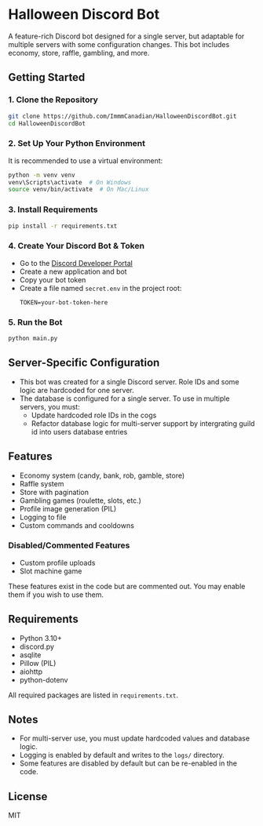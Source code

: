 # Halloween Discord Bot

A feature-rich Discord bot designed for a single server, but adaptable for multiple servers with some configuration changes. This bot includes economy, store, raffle, gambling, and more.

## Getting Started

### 1. Clone the Repository
```sh
git clone https://github.com/ImmmCanadian/HalloweenDiscordBot.git
cd HalloweenDiscordBot
```

### 2. Set Up Your Python Environment
It is recommended to use a virtual environment:
```sh
python -m venv venv
venv\Scripts\activate  # On Windows
source venv/bin/activate  # On Mac/Linux
```

### 3. Install Requirements
```sh
pip install -r requirements.txt
```

### 4. Create Your Discord Bot & Token
- Go to the [Discord Developer Portal](https://discord.com/developers/applications)
- Create a new application and bot
- Copy your bot token
- Create a file named `secret.env` in the project root:
  ```env
  TOKEN=your-bot-token-here
  ```

### 5. Run the Bot
```sh
python main.py
```

## Server-Specific Configuration
- This bot was created for a single Discord server. Role IDs and some logic are hardcoded for one server.
- The database is configured for a single server. To use in multiple servers, you must:
  - Update hardcoded role IDs in the cogs
  - Refactor database logic for multi-server support by intergrating guild id into users database entries

## Features
- Economy system (candy, bank, rob, gamble, store)
- Raffle system
- Store with pagination
- Gambling games (roulette, slots, etc.)
- Profile image generation (PIL)
- Logging to file
- Custom commands and cooldowns

### Disabled/Commented Features
- Custom profile uploads
- Slot machine game

These features exist in the code but are commented out. You may enable them if you wish to use them.

## Requirements
- Python 3.10+
- discord.py
- asqlite
- Pillow (PIL)
- aiohttp
- python-dotenv

All required packages are listed in `requirements.txt`.

## Notes
- For multi-server use, you must update hardcoded values and database logic.
- Logging is enabled by default and writes to the `logs/` directory.
- Some features are disabled by default but can be re-enabled in the code.

## License
MIT
